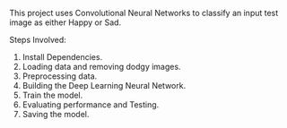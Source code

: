 This project uses Convolutional Neural Networks to classify an input test image as either Happy or Sad.

Steps Involved:

1. Install Dependencies.
2. Loading data and removing dodgy images.
3. Preprocessing data.
4. Building the Deep Learning Neural Network.
5. Train the model.
6. Evaluating performance and Testing.
7. Saving the model.


